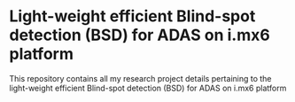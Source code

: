 # Light-weight efficient Blind-spot detection (BSD) for ADAS on i.mx6 platform
This repository contains all my research project details pertaining to the light-weight efficient Blind-spot detection (BSD) for ADAS on i.mx6 platform
